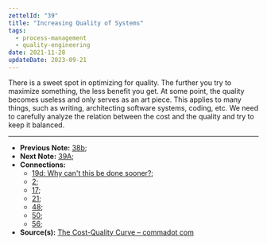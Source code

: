 ```yaml
---
zettelId: "39"
title: "Increasing Quality of Systems"
tags:
  - process-management
  - quality-engineering
date: 2021-11-28
updateDate: 2023-09-21
---
```


There is a sweet spot in optimizing for quality. The further you try to maximize something, the less benefit you get. At some point, the quality becomes useless and only serves as an art piece. This applies to many things, such as writing, architecting software systems, coding, etc. We need to carefully analyze the relation between the cost and the quality and try to keep it balanced.

---

- **Previous Note:** [38b](/notes/38b/);
- **Next Note:** [39A](/notes/39a/);
- **Connections:**
  - [19d: Why can't this be done sooner?](/notes/19d/);
  - [2](/notes/2/);
  - [17](/notes/17/);
  - [21](/notes/21/);
  - [48](/notes/48/);
  - [50](/notes/50/);
  - [56](/notes/56/);
- **Source(s):** [The Cost-Quality Curve – commadot com](https://commadot.com/the-cost-quality-curve/)
